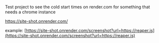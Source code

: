 Test project to see the cold start times on render.com for something that needs a chrome instance 

https://site-shot.onrender.com/

example: [https://site-shot.onrender.com/screenshot?url=https://reaper.is](https://site-shot.onrender.com/screenshot?url=https://reaper.is)
